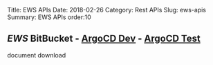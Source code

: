 Title: EWS APIs
Date: 2018-02-26
Category: Rest APIs
Slug: ews-apis
Summary: EWS APIs 
order:10

## _EWS_  BitBucket - <a href="https://intadapt-argocd.dev.oami.eu/applications/argocd/ewsmicroservices-intadaptive?resource=" target="_blank">ArgoCD Dev</a> - <a href="https://qa-argocd.test.oami.eu/applications/ewsmicroservices-preprod" target="_blank">ArgoCD Test</a>

document download


